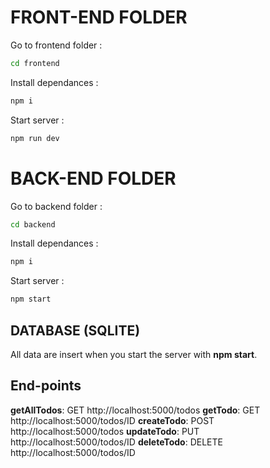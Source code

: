 # FRONT-END FOLDER

Go to frontend folder :

```bash
cd frontend
```

Install dependances :

```bash
npm i
```

Start server :

```bash
npm run dev
```

# BACK-END FOLDER

Go to backend folder :

```bash
cd backend
```

Install dependances :

```bash
npm i
```

Start server :

```bash
npm start
```

## DATABASE (SQLITE)

All data are insert when you start the server with **npm start**.

## End-points

**getAllTodos**: GET http://localhost:5000/todos
**getTodo**: GET http://localhost:5000/todos/ID
**createTodo**: POST http://localhost:5000/todos
**updateTodo**: PUT http://localhost:5000/todos/ID
**deleteTodo**: DELETE http://localhost:5000/todos/ID
